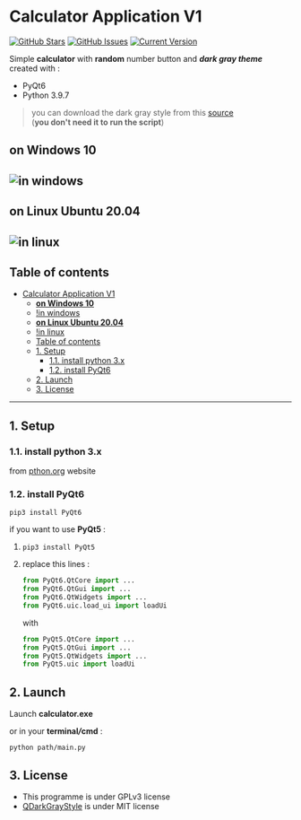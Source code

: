 # Calculator Application V1

[![GitHub Stars](https://img.shields.io/github/stars/Issam-seghir/CalculatorApp-v1)](https://github.com/Issam-seghir/CalculatorApp-v1/stargazers) [![GitHub Issues](https://img.shields.io/github/issues/Issam-seghir/CalculatorApp-v1)](https://github.com/Issam-seghir/CalculatorApp-v1/issues) [![Current Version](https://img.shields.io/badge/version-1.0-yellow.svg)](https://github.com/Issam-seghir/CalculatorApp-v1)

Simple **calculator** with **random** number button and **_dark gray theme_** created with :

- PyQt6
- Python 3.9.7

> you can download the dark gray style from this [source](https://github.com/mstuttgart/qdarkgraystyle/tree/master)  
> (**you don't need it to run the script**)

## **on Windows 10**

## ![in windows](https://i.imgur.com/fddyaGC.png)

## **on Linux Ubuntu 20.04**

## ![in linux](https://i.imgur.com/HhVN6wh.png)

## Table of contents

- [Calculator Application V1](#calculator-application-v1)
  - [**on Windows 10**](#on-windows-10)
  - [!in windows](#)
  - [**on Linux Ubuntu 20.04**](#on-linux-ubuntu-2004)
  - [!in linux](#-1)
  - [Table of contents](#table-of-contents)
  - [1. Setup](#1-setup)
    - [1.1. install python 3.x](#11-install-python-3x)
    - [1.2. install PyQt6](#12-install-pyqt6)
  - [2. Launch](#2-launch)
  - [3. License](#3-license)

---

<!--
## Features
## To-do
## Team
-->

## 1. Setup

### 1.1. install python 3.x

from [pthon.org](https://www.python.org/downloads/) website

### 1.2. install PyQt6

`pip3 install PyQt6`

if you want to use **PyQt5** :

1. `pip3 install PyQt5`
2. replace this lines :

   ```python
   from PyQt6.QtCore import ...
   from PyQt6.QtGui import ...
   from PyQt6.QtWidgets import ...
   from PyQt6.uic.load_ui import loadUi

   ```

   with

   ```python
   from PyQt5.QtCore import ...
   from PyQt5.QtGui import ...
   from PyQt5.QtWidgets import ...
   from PyQt5.uic import loadUi

   ```

## 2. Launch

Launch **calculator.exe**

or in your **terminal**_**/**_**cmd** :

`python path/main.py`

## 3. License

- This programme is under GPLv3 license
- [QDarkGrayStyle](https://github.com/mstuttgart/qdarkgraystyle/tree/master) is under MIT license

